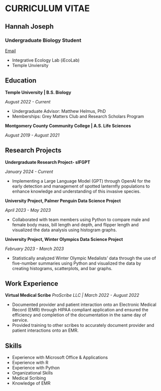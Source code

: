 # **CURRICULUM VITAE**
## **Hannah Joseph**
### **Undergraduate Biology Student**
[Email](hannah.joseph0001@temple.edu)
- Integrative Ecology Lab (iEcoLab)
- Temple Unviersity


## Education
**Temple University | B.S. Biology**

*August 2022 - Current*
- Undergraduate Advisor: Matthew Helmus, PhD
- Memberships: Grey Matters Club and Research Scholars Program

**Montgomery County Community College | A.S. Life Sciences**

*August 2019 - August 2021*

## Research Projects
**Undergraduate Research Project- slFGPT**

*January 2024 - Current*
- Implementing a Large Language Model (GPT) through OpenAI for the early detection and management of spotted lanternfly populations to enhance knowledge and understanding of this invasive species.

**University Project, Palmer Penguin Data Science Project**

*April 2023 - May 2023*
- Collaborated with team members using Python to compare male and female body mass, bill length and depth, and flipper length and visualized the data analysis using histogram graphs.

**University Project, Winter Olympics Data Science Project**

*February 2023 - March 2023*
- Statistically analyzed Winter Olympic Medalists’ data through the use of five-number summaries using Python and visualized the data by creating histograms, scatterplots, and bar graphs.

## Work Experience																			

**Virtual Medical Scribe** 
*ProScribe LLC | March 2022 - August 2022*
-	Documented provider and patient interaction onto an Electronic Medical Record (EMR) through HIPAA compliant application and ensured the efficiency and completion of the documentation in the same day of service.
-	Provided training to other scribes to accurately document provider and patient interactions onto an EMR.

## Skills

- Experience with Microsoft Office & Applications
- Experience with R
- Experience with Python
- Organizational Skills
- Medical Scribing
- Knowledge of EMR
